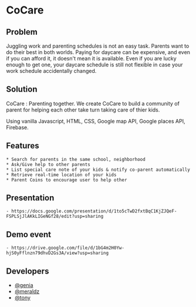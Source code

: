 # CoCare 

  ## Problem
  Juggling work and parenting schedules is not an easy task. Parents want to do their best in both worlds. Paying for daycare can be expensive, and even if you can afford it, it doesn't mean it is available. Even if you are lucky enough to get one, your daycare schedule is still not flexible in case your work schedule accidentally changed.

  ## Solution
  CoCare : Parenting together. We create CoCare to build a community of parent for helping each other take turn taking care of thier kids.

  Using vanilla Javascript, HTML, CSS, Google map API, Google places API, Firebase.

  ## Features
    * Search for parents in the same school, neighborhood
    * Ask/Give help to other parents
    * List special care note of your kids & notify co-parent automatically
    * Retrieve real-time location of your kids
    * Parent Coins to encourage user to help other

 ## Presentation
    - https://docs.google.com/presentation/d/1to5cTwD2fxtBqC1KjZJQeF-FSPLSjJlAKkLIGeNGf28/edit?usp=sharing
    
 ## Demo event
    - https://drive.google.com/file/d/1bG4m2H0Yw-hjS0yFflnzn79dhvD2Gs3A/view?usp=sharing

## Developers
  - [@genia](https://github.com/Eugenia-Chornobai)
  - [@meraldz](https://github.com/mcazarjr)
  - [@tony](https://github.com/Tony-Thawatchai)
